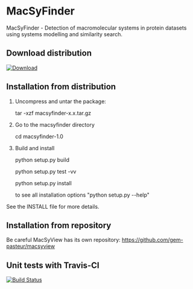 MacSyFinder
===========

MacSyFinder - Detection of macromolecular systems in protein datasets using systems modelling and similarity search.


Download distribution
---------------------
 [![Download](https://api.bintray.com/packages/gem-pasteur/MacSyFinder/macsyfinder/images/download.png)](https://bintray.com/gem-pasteur/MacSyFinder/macsyfinder/_latestVersion)


Installation from distribution
------------------------------

1. Uncompress and untar the package:

   tar -xzf macsyfinder-x.x.tar.gz

2. Go to the macsyfinder directory
 
    cd macsyfinder-1.0

3. Build and install

    python setup.py build
    
    python setup.py test -vv
    
    python setup.py install

    to see all installation options "python setup.py --help"

See the INSTALL file for more details.


Installation from repository
----------------------------

 Be careful MacSyView has its own repository: https://github.com/gem-pasteur/macsyview
 
 
Unit tests with Travis-CI
-------------------------
 [![Build Status](https://travis-ci.org/gem-pasteur/macsyfinder.svg?branch=master)](https://travis-ci.org/gem-pasteur/macsyfinder)
